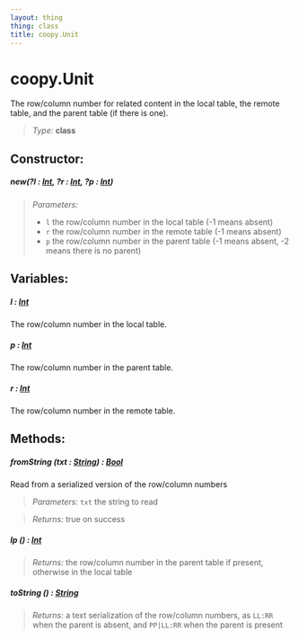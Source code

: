 ```yaml
---
layout: thing
thing: class
title: coopy.Unit
---
```

# coopy.Unit


The row/column number for related content in the local table,
the remote table, and the parent table (if there is one).




> *Type:* **class**



## Constructor:

##### **new**(?l : <a href="../Int.html" class="type">Int</a>, ?r : <a href="../Int.html" class="type">Int</a>, ?p : <a href="../Int.html" class="type">Int</a>)


> *Parameters:*
>
>   * `l` the row/column number in the local table (-1 means absent)
>   * `r` the row/column number in the remote table (-1 means absent)
>   * `p` the row/column number in the parent table (-1 means absent, -2 means there is no parent)








## Variables:

#####  **l**  : <a href="../Int.html" class="type">Int</a>


The row/column number in the local table.




#####  **p**  : <a href="../Int.html" class="type">Int</a>


The row/column number in the parent table.




#####  **r**  : <a href="../Int.html" class="type">Int</a>


The row/column number in the remote table.




## Methods:


##### **fromString** (txt : <a href="../String.html" class="type">String</a>) : <a href="../Bool.html" class="type">Bool</a>


Read from a serialized version of the row/column numbers



> *Parameters:*  `txt` the string to read


> *Returns:*  true on success








##### **lp** () : <a href="../Int.html" class="type">Int</a>




> *Returns:*  the row/column number in the parent table if present, otherwise in the local table








##### **toString** () : <a href="../String.html" class="type">String</a>




> *Returns:*  a text serialization of the row/column numbers, as `LL:RR` when the parent is absent, and `PP|LL:RR` when the parent is present









